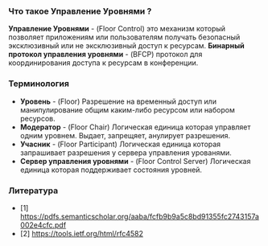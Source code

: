 ### Что такое Управление Уровнями ?

**Управление Уровнями** - (Floor Control) это механизм который позволяет приложениям или пользователям получать безопасный эксклюзивный или не эксклюзивный доступ к ресурсам.
**Бинарный протокол управления уровнями** - (BFCP) протокол для координирования доступа к ресурсам в конференции.

### Терминология

 - **Уровень** - (Floor) Разрешение на временный доступ или манипулирование общим каким-либо ресурсом или набором ресурсов.
 - **Модератор**  - (Floor Chair) Логическая единица которая управляет одним уровнем. Выдает, запрещяет, анулирует разрешения.
 - **Учасник** - (Floor Participant) Логическая единица которая запрашивает разрешения у сервера управления урованями.
 - **Сервер управления уровнями** - (Floor Control Server) Логическая единица которая поддерживает состояния уровней.

### Литература
- [1] https://pdfs.semanticscholar.org/aaba/fcfb9b9a5c8bd91355fc2743157a002e4cfc.pdf
- [2] https://tools.ietf.org/html/rfc4582
